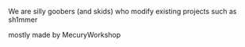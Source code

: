 We are silly goobers (and skids) who modify existing projects such as sh1mmer

mostly made by MecuryWorkshop
